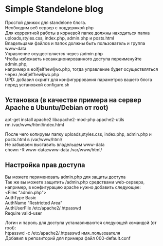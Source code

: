 # Simple Standelone blog     
Простой движок для standelone блога.   
Необходим веб сервер с поддержкой php   
Для корректной работы в корневой папке должны находиться папка uploads,styles.css, index.php, admin.php и posts.html    
Владельцами файлов и папок должны быть пользователь и группа www-data   
Управление осуществляется через /admin.php   
Чтобы избежаеть несанкционированного доступа переименуйте admin.php,   
например в eoifjelfhewljwo.php, тогда управление будет осуществляться   
через /eoifjelfhewljwo.php    
UPD: добавил скрипт для конфигуррования параметров вашего блога перед установкой configure.sh   
## Установка (в качестве примера на сервер Apache в Ubuntu/Debian от root)   
apt-get install apache2 libapache2-mod-php apache2-utils   
rm /var/www/html/index.html   
   
После чего копируем папку uploads,styles.css, index.php, admin.php и posts.html в /var/www/html/  
Не забываем выставить владельцем www-data   
chown -R www-data:www-data /var/www/html/    
## Настройка прав доступа       
Вы можете перименовать admin.php для защиты доступа    
Так же вы можете защитить /admin.php средствами web-сервера, например, в конфигурацию apache нужно добавить следующее:   
        <Files "admin.php">   
        AuthType Basic   
        AuthName "Restricted Area"   
        AuthUserFile /etc/apache2/.htpasswd   
        Require valid-user   
        </Files>   

   
Логин и пароль для доступа устанавливаются следующей командой (от root):   
htpasswd -c /etc/apache2/.htpasswd имя_пользователя   
Добавил в репозиторий для примера файл 000-default.conf    

